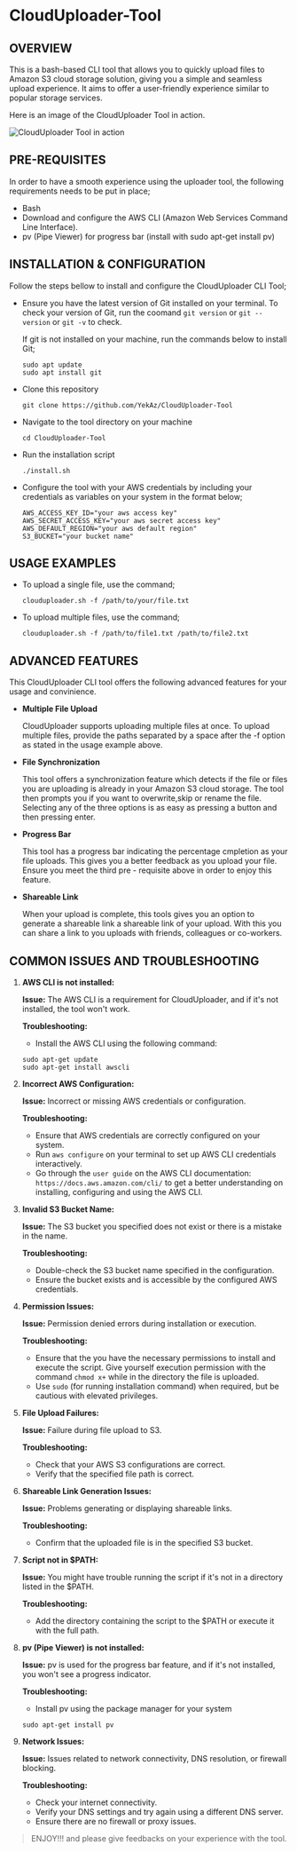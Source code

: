 # CloudUploader-Tool

## OVERVIEW

This is a bash-based CLI tool that allows you to quickly upload files to Amazon S3 cloud storage solution, giving you a simple and seamless upload experience. It aims to offer a user-friendly experience similar to popular storage services.

Here is an image of the CloudUploader Tool in action.

![CloudUploader Tool in action](https://github.com/YekAz/CloudUplxoader-Tool/commits?author=YekAz)

 
## PRE-REQUISITES

In order to have a smooth experience using the uploader tool, the following requirements needs to be put in place;

+ Bash
+ Download and configure the AWS CLI (Amazon Web Services Command Line Interface).
+ pv (Pipe Viewer) for progress bar (install with sudo apt-get install pv)


## INSTALLATION & CONFIGURATION

Follow the steps bellow to install and configure the CloudUploader CLI Tool;

+ Ensure you have the latest version of Git installed on your terminal. To check your version of Git, run the coomand `git version` or `git --version` or `git -v` to check.

   If git is not installed on your machine, run the commands below to install Git;

	 ```
	 sudo apt update
	 sudo apt install git
	 ```

+ Clone this  repository

	```
	git clone https://github.com/YekAz/CloudUploader-Tool
	```

+ Navigate to the tool directory on your machine

	```
	cd CloudUploader-Tool
	```

+ Run the installation script

	```
	./install.sh
	```

+ Configure the tool with your AWS credentials by including your credentials as variables on your system in the format below;

	```
	AWS_ACCESS_KEY_ID="your aws access key"
	AWS_SECRET_ACCESS_KEY="your aws secret access key"
	AWS_DEFAULT_REGION="your aws default region"
	S3_BUCKET="your bucket name"
	```

	
## USAGE EXAMPLES

+ To upload a single file, use the command;

	```
	clouduploader.sh -f /path/to/your/file.txt
	```

+ To upload multiple files, use the command;

	```
	clouduploader.sh -f /path/to/file1.txt /path/to/file2.txt
	```


## ADVANCED FEATURES

This CloudUploader CLI tool offers the following advanced features for your usage and convinience.

+ **Multiple File Upload**

   CloudUploader supports uploading multiple files at once. To upload multiple files, provide the paths separated by a space after the -f option as stated in the usage example above.

+ **File Synchronization**

   This tool offers a synchronization feature which detects if the file or files you are uploading is already in your Amazon S3 cloud storage. The tool then prompts you if you want to overwrite,skip or rename the file. Selecting any of the three options is as easy as pressing a button and then pressing enter.

+ **Progress Bar**

   This tool has a progress bar indicating the percentage cmpletion as your file uploads. This gives you a better feedback as you upload your file. Ensure you meet the third  pre - requisite above in order to enjoy this feature.

+ **Shareable Link**

   When your upload is complete, this tools gives you an option to generate a shareable link a shareable link of your upload. With this you can share a link to you uploads with friends, colleagues or co-workers.


## COMMON ISSUES AND TROUBLESHOOTING

1. **AWS CLI is not installed:**

   **Issue:** The AWS CLI is a requirement for CloudUploader, and if it's not installed, the tool won't work.
 
   **Troubleshooting:**
   * Install the AWS CLI using the following command:
 
   ```
   sudo apt-get update
   sudo apt-get install awscli
   ```

2. **Incorrect AWS Configuration:**

   **Issue:** Incorrect or missing AWS credentials or configuration.

   **Troubleshooting:**
   - Ensure that AWS credentials are correctly configured on your system.
   + Run `aws configure` on your terminal to set up AWS CLI credentials interactively.
   + Go through the `user guide` on the AWS CLI documentation: `https://docs.aws.amazon.com/cli/` to get a better understanding on installing, configuring and using the AWS CLI.

3. **Invalid S3 Bucket Name:**

   **Issue:** The S3 bucket you specified does not exist or there is a mistake in the name.

   **Troubleshooting:**
   + Double-check the S3 bucket name specified in the configuration.
   + Ensure the bucket exists and is accessible by the configured AWS credentials.

4. **Permission Issues:**

   **Issue:** Permission denied errors during installation or execution.

   **Troubleshooting:**
   + Ensure that the you have the necessary permissions to install and execute the script. Give yourself execution permission with the command `chmod x+` while in the directory the file is uploaded.
   + Use `sudo` (for running installation command) when required, but be cautious with elevated privileges.

5. **File Upload Failures:**

   **Issue:** Failure during file upload to S3.

   **Troubleshooting:**
   + Check that your AWS S3 configurations are correct.
   + Verify that the specified file path is correct.

6. **Shareable Link Generation Issues:**

   **Issue:** Problems generating or displaying shareable links.

   **Troubleshooting:**
   + Confirm that the uploaded file is in the specified S3 bucket.

7. **Script not in $PATH:**

   **Issue:** You might have trouble running the script if it's not in a directory listed in the $PATH.

   **Troubleshooting:**
   + Add the directory containing the script to the $PATH or execute it with the full path.

8. **pv (Pipe Viewer) is not installed:**

   **Issue:** pv is used for the progress bar feature, and if it's not installed, you won't see a progress indicator.

   **Troubleshooting:**
   + Install pv using the package manager for your system

   ```
   sudo apt-get install pv
   ```

9. **Network Issues:**

   **Issue:** Issues related to network connectivity, DNS resolution, or firewall blocking.

   **Troubleshooting:**
   + Check your internet connectivity.
   + Verify your DNS settings and try again using a different DNS server.
   + Ensure there are no firewall or proxy issues. 


 > ENJOY!!! and please give feedbacks on your experience with the tool.
